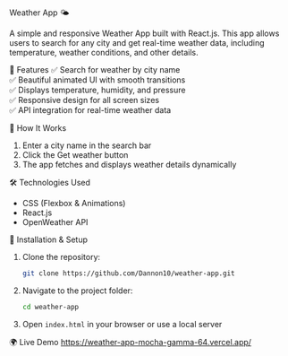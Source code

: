  Weather App 🌤️ 

A simple and responsive Weather App built with React.js. This app allows users to search for any city and get real-time weather data, including temperature, weather conditions, and other details.  

🌟 Features 
✅ Search for weather by city name  
✅ Beautiful animated UI with smooth transitions  
✅ Displays temperature, humidity, and pressure  
✅ Responsive design for all screen sizes  
✅ API integration for real-time weather data  

📌 How It Works  
1. Enter a city name in the search bar  
2. Click the Get weather button  
3. The app fetches and displays weather details dynamically  

🛠️ Technologies Used
- CSS (Flexbox & Animations)  
- React.js 
- OpenWeather API  

🚀 Installation & Setup
1. Clone the repository:  
   ```bash
   git clone https://github.com/Dannon10/weather-app.git
   ```
2. Navigate to the project folder:  
   ```bash
   cd weather-app
   ```
3. Open `index.html` in your browser or use a local server  


🌍 Live Demo
https://weather-app-mocha-gamma-64.vercel.app/ 
